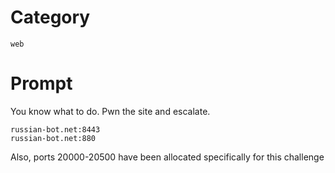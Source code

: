 # Category

`web`

# Prompt

You know what to do. Pwn the site and escalate.

```
russian-bot.net:8443
russian-bot.net:880
```

Also, ports 20000-20500 have been allocated specifically for this challenge
